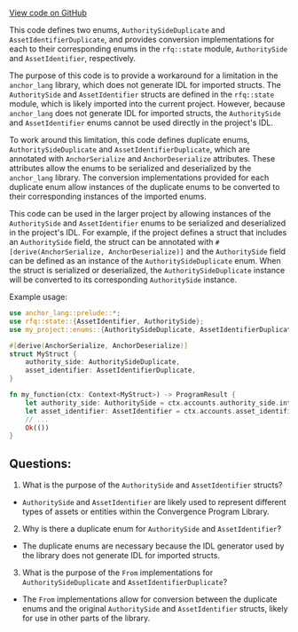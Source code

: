 [View code on GitHub](https://github.com/convergence-rfq/convergence-program-library/spot-instrument/program/src/state.rs)

This code defines two enums, `AuthoritySideDuplicate` and `AssetIdentifierDuplicate`, and provides conversion implementations for each to their corresponding enums in the `rfq::state` module, `AuthoritySide` and `AssetIdentifier`, respectively. 

The purpose of this code is to provide a workaround for a limitation in the `anchor_lang` library, which does not generate IDL for imported structs. The `AuthoritySide` and `AssetIdentifier` structs are defined in the `rfq::state` module, which is likely imported into the current project. However, because `anchor_lang` does not generate IDL for imported structs, the `AuthoritySide` and `AssetIdentifier` enums cannot be used directly in the project's IDL. 

To work around this limitation, this code defines duplicate enums, `AuthoritySideDuplicate` and `AssetIdentifierDuplicate`, which are annotated with `AnchorSerialize` and `AnchorDeserialize` attributes. These attributes allow the enums to be serialized and deserialized by the `anchor_lang` library. The conversion implementations provided for each duplicate enum allow instances of the duplicate enums to be converted to their corresponding instances of the imported enums. 

This code can be used in the larger project by allowing instances of the `AuthoritySide` and `AssetIdentifier` enums to be serialized and deserialized in the project's IDL. For example, if the project defines a struct that includes an `AuthoritySide` field, the struct can be annotated with `#[derive(AnchorSerialize, AnchorDeserialize)]` and the `AuthoritySide` field can be defined as an instance of the `AuthoritySideDuplicate` enum. When the struct is serialized or deserialized, the `AuthoritySideDuplicate` instance will be converted to its corresponding `AuthoritySide` instance. 

Example usage:

```rust
use anchor_lang::prelude::*;
use rfq::state::{AssetIdentifier, AuthoritySide};
use my_project::enums::{AuthoritySideDuplicate, AssetIdentifierDuplicate};

#[derive(AnchorSerialize, AnchorDeserialize)]
struct MyStruct {
    authority_side: AuthoritySideDuplicate,
    asset_identifier: AssetIdentifierDuplicate,
}

fn my_function(ctx: Context<MyStruct>) -> ProgramResult {
    let authority_side: AuthoritySide = ctx.accounts.authority_side.into();
    let asset_identifier: AssetIdentifier = ctx.accounts.asset_identifier.into();
    // ...
    Ok(())
}
```
## Questions: 
 1. What is the purpose of the `AuthoritySide` and `AssetIdentifier` structs?
- `AuthoritySide` and `AssetIdentifier` are likely used to represent different types of assets or entities within the Convergence Program Library.

2. Why is there a duplicate enum for `AuthoritySide` and `AssetIdentifier`?
- The duplicate enums are necessary because the IDL generator used by the library does not generate IDL for imported structs.

3. What is the purpose of the `From` implementations for `AuthoritySideDuplicate` and `AssetIdentifierDuplicate`?
- The `From` implementations allow for conversion between the duplicate enums and the original `AuthoritySide` and `AssetIdentifier` structs, likely for use in other parts of the library.
